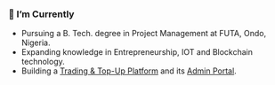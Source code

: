 ### 🌱 I’m Currently
- Pursuing a B. Tech. degree in Project Management at FUTA, Ondo, Nigeria.
- Expanding knowledge in Entrepreneurship, IOT and Blockchain technology.
- Building a [Trading & Top-Up Platform](https://rmlpay.vercel.app/dashboard) and its [Admin Portal](https://rmlvibezoffice.netlify.app/).

<!--
### 🎭 Ice Breakers
* **Would you rather...**
  * Refactor code all day or write documentation all day?
  * Have all your code documented but messy, or perfectly structured but without a single comment?
* **Question**: Introvert or Extrovert? :)

#### **<em>"Good code is like good humor; if you have to explain it, it’s not great."</em>**
-->
 
